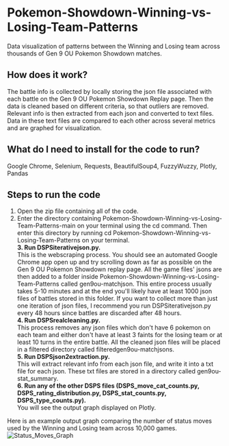 # Pokemon-Showdown-Winning-vs-Losing-Team-Patterns
Data visualization of patterns between the Winning and Losing team across thousands of Gen 9 OU Pokemon Showdown matches.
## How does it work?
The battle info is collected by locally storing the json file associated with each battle on the Gen 9 OU Pokemon Showdown Replay page. Then the data is cleaned based on different criteria, so that outliers are removed. Relevant info is then extracted from each json and converted to text files. Data in these text files are compared to each other across several metrics and are graphed for visualization.
## What do I need to install for the code to run?
Google Chrome, Selenium, Requests, BeautifulSoup4, FuzzyWuzzy, Plotly, Pandas
## Steps to run the code
1. Open the zip file containing all of the code. <br>
2. Enter the directory containing Pokemon-Showdown-Winning-vs-Losing-Team-Patterns-main on your terminal using the cd command. Then enter this directory by running cd Pokemon-Showdown-Winning-vs-Losing-Team-Patterns on your terminal. <br>
**3. Run DSPSiterativejson.py.** <br>
This is the webscraping process. You should see an automated Google Chrome app open up and try scrolling down as far as possible on the Gen 9 OU Pokemon Showdown replay page. All the game files' jsons are then added to a folder inside Pokemon-Showdown-Winning-vs-Losing-Team-Patterns called gen9ou-matchjson. This entire process usually takes 5-10 minutes and at the end you'll likely have at least 1000 json files of battles stored in this folder. If you want to collect more than just one iteration of json files, I recommend you run DSPSiterativejson.py every 48 hours since battles are discarded after 48 hours. <br>
**4. Run DSPSrealcleaning.py.** <br>
This process removes any json files which don't have 6 pokemon on each team and either don't have at least 3 faints for the losing team or at least 10 turns in the entire battle. All the cleaned json files will be placed in a filtered directory called filteredgen9ou-matchjsons. <br>
**5. Run DSPSjson2extraction.py.** <br>
This will extract relevant info from each json file, and write it into a txt file for each json. These txt files are stored in a directory called gen9ou-stat_summary. <br>
**6. Run any of the other DSPS files (DSPS_move_cat_counts.py, DSPS_rating_distribution.py, DSPS_stat_counts.py, DSPS_type_counts.py).** <br>
You will see the output graph displayed on Plotly.

Here is an example output graph comparing the number of status moves used by the Winning and Losing team across 10,000 games.
![Status_Moves_Graph](https://github.com/Dracorush/Pokemon-Showdown-Winning-vs-Losing-Team-Patterns/assets/24494800/938f5262-4bed-40e8-bd8e-eccdce1440db)
